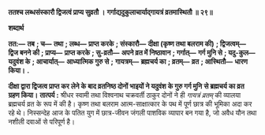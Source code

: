 **ततश्च लब्धसंस्कारौ द्विजत्वं प्राप्य सुव्रतौ ।** **गर्गाद्यदुकुलाचार्याद्गायत्रं व्रतमास्थितौ ॥ २९॥** 

**शब्दार्थ** 

**तत:—** **तब** **; च—** **तथा** **; लब्ध—** **प्राप्त करके** **; संस्कारौ—** **दीक्षा (कृष्ण तथा बलराम की)** **; द्विजत्वम्—** **द्विज बनने की** **; प्राप्य—** **प्राप्त करके** **; सु-व्रतौ—** **अपने व्रत में निष्ठावान** **; गर्गात्—** **गर्ग मुनि से** **; यदु-कुल—** **यदुवंश के** **; आचार्यात्—** **आध्यात्मिक गुरु से** **;** **गायत्रम्—** **ब्रह्मचर्य का** **; व्रतम्—** **व्रत** **; आस्थितौ—** **धारण किया।** **.** 

**दीक्षा द्वारा द्विजत्व प्राप्त कर लेने के बाद व्रतनिष्ठ दोनों भाइयों ने यदुवंश के गुरु गर्ग मुनि** **से ब्रह्मचर्य का व्रत ग्रहण किया।** **तात्पर्य :** श्रीधर स्वामी तथा विश्वनाथ चक्रवर्ती ठाकुर दोनों ने ही *गायत्रं व्रतम्* की व्यालया ब्रह्मचर्य व्रत के रूप में की है। कृष्ण तथा बलराम आत्म-साक्षात्कार के पथ में पूर्ण छात्र की भूमिका अदा कर रहे थे। निस्सन्देह आज के पतित युग में छात्र-जीवन जंगली पाशविक व्यापार बन गया है, जो अवैध यौन तथा नशीली दवाओं से परिपूर्ण है।  